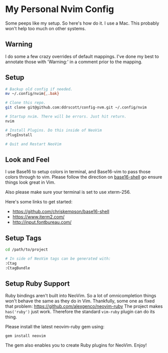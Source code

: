 # My Personal Nvim Config
Some peeps like my setup. So here's how do it. I use a Mac. This probably won't
help too much on other systems.

## Warning
I do some a few crazy overrides of default mappings. I've done my best to
annotate those with 'Warning:' in a comment prior to the mapping.

## Setup
```sh
# Backup old config if needed.
mv ~/.config/nvim{,.bak}

# Clone this repo.
git clone git@github.com:ddrscott/config-nvm.git ~/.config/nvim

# Startup nvim. There will be errors. Just hit return.
nvim

# Install Plugins. Do this inside of NeoVim
:PlugInstall

# Quit and Restart NeoVim
```

## Look and Feel
I use Base16 to setup colors in terminal, and Base16-vim to pass those colors
through to vim. Please follow the direction on
[base16-shell](https://github.com/chriskempson/base16-shell) go ensure things
look great in Vim.

Also please make sure your terminal is set to use xterm-256.

Here's some links to get started:

+ https://github.com/chriskempson/base16-shell
+ https://www.iterm2.com/
+ http://input.fontbureau.com/


## Setup Tags
```sh
cd /path/to/project

# In side of NeoVim tags can be generated with:
:Ctag
:CtagBundle
```

## Setup Ruby Support

Ruby bindings aren't built into NeoVim. So a lot of omnicompletion things won't
behave the same as they do in Vim. Thankfully, some one as fixed that problem:
https://github.com/alexgenco/neovim-ruby The project makes `has('ruby')` just
work. Therefore the standard `vim-ruby` plugin can do its thing.

Please install the latest neovim-ruby gem using:
```
gem install neovim
```

The gem also enables you to create Ruby plugins for NeoVim. Enjoy!
